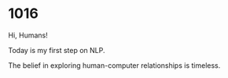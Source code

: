 # 1016

Hi, Humans!

Today is my first step on NLP.

The belief in exploring human-computer relationships is timeless.
